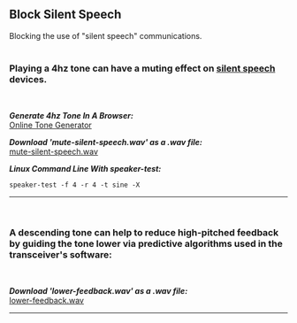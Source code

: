 

## Block Silent Speech
Blocking the use of "silent speech" communications.
<br>
<br>

### Playing a 4hz tone can have a muting effect on [silent speech](https://en.wikipedia.org/wiki/Subvocal_recognition) devices.

<br>

***Generate 4hz Tone In A Browser:***
<br>
<a href="https://szynalski.com/tone#4,v0.5" target="_blank">Online Tone Generator</a>
<br>

***Download 'mute-silent-speech.wav' as a .wav file:***
<br>
<a href="https://github.com/amritabithi/Block-Silent-Speech/blob/main/mute-silent-speech.wav">mute-silent-speech.wav</a>
<br>

***Linux Command Line With speaker-test:***
<br>
```
speaker-test -f 4 -r 4 -t sine -X
```
<hr>
<br>

### A descending tone can help to reduce high-pitched feedback by guiding the tone lower via predictive algorithms used in the transceiver's software:
<br>

***Download 'lower-feedback.wav' as a .wav file:***
<br>
<a href="https://github.com/amritabithi/Block-Silent-Speech/blob/main/lower-feedback.wav" target="_blank">lower-feedback.wav</a>
<hr>
<br>
